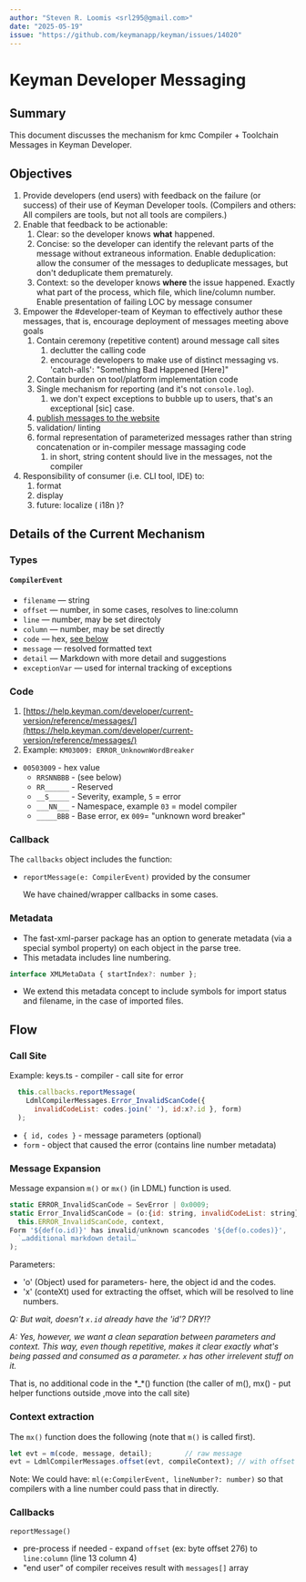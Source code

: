 ```yaml
---
author: "Steven R. Loomis <srl295@gmail.com>"
date: "2025-05-19"
issue: "https://github.com/keymanapp/keyman/issues/14020"
---
```


# Keyman Developer Messaging

## Summary

This document discusses the mechanism for kmc Compiler \+ Toolchain Messages in Keyman Developer.

## Objectives

1. Provide developers (end users) with feedback on the failure (or success) of their use of Keyman Developer tools. (Compilers and others: All compilers are tools, but not all tools are compilers.)
2. Enable that feedback to be actionable:
   1. Clear: so the developer knows **what** happened.
   2. Concise: so the developer can identify the relevant parts of the message without extraneous information. Enable deduplication: allow the consumer of the messages to deduplicate messages, but don't deduplicate them prematurely.
   3. Context: so the developer knows **where** the issue happened. Exactly what part of the process, which file, which line/column number.
      Enable presentation of failing LOC by message consumer
3. Empower the \#developer-team of Keyman to effectively author these messages, that is, encourage deployment of messages meeting above goals
   1. Contain ceremony (repetitive content) around message call sites
      1. declutter the calling code
      2. encourage developers to make use of distinct messaging vs. 'catch-alls': "Something Bad Happened \[Here\]"
   2. Contain burden on tool/platform implementation code
   3. Single mechanism for reporting (and it's not `console.log`).
      1. we don't expect exceptions to bubble up to users, that's an exceptional \[sic\] case.
   4. [publish messages to the website](https://help.keyman.com/developer/current-version/reference/messages/)
   5. validation/ linting
   6. formal representation of parameterized messages rather than string concatenation or in-compiler message massaging code
      1. in short, string content should live in the messages, not the compiler
4. Responsibility of consumer (i.e. CLI tool, IDE) to:
   1. format
   2. display
   3. future: localize ( i18n )?

## Details of the Current Mechanism

### Types

#### `CompilerEvent`

* `filename` — string
* `offset` — number, in some cases, resolves to line:column
* `line` — number, may be set directoly
* `column` — number, may be set directly
* `code` — hex, [see below](#code)
* `message` — resolved formatted text
* `detail` — Markdown with more detail and suggestions
* `exceptionVar` — used for internal tracking of exceptions

### Code

1. [https://help.keyman.com/developer/current-version/reference/messages/](https://help.keyman.com/developer/current-version/reference/messages/)
2. Example: `KM03009: ERROR_UnknownWordBreaker`

* `00503009` - hex value
  * `RRSNNBBB` \- (see below)
  * `RR______` \- Reserved
  * `__S_____` \- Severity, example, `5` = error
  * `___NN___` \- Namespace, example  `03` = model compiler
  * `_____BBB` \- Base error, ex `009`=  "unknown word breaker"

### Callback

The `callbacks` object includes the function:

* `reportMessage(e: CompilerEvent)` provided by the consumer

  We have chained/wrapper callbacks in some cases.

### Metadata

* The fast-xml-parser package has an option to generate metadata (via a special symbol property) on each object in the parse tree.
* This metadata includes line numbering.

```js
interface XMLMetaData { startIndex?: number };
```

* We extend this metadata concept to include symbols for import status and filename, in the case of imported files.

## Flow

### Call Site

Example: keys.ts  \- compiler \- call site for error

```js
  this.callbacks.reportMessage(
    LdmlCompilerMessages.Error_InvalidScanCode({
      invalidCodeList: codes.join(' '), id:x?.id }, form)
  );
```

  * `{ id, codes }` \- message parameters (optional)
  * `form` \- object that caused the error (contains line number metadata)

### Message Expansion

 Message expansion `m()` or `mx()` (in LDML) function is used.

```js
static ERROR_InvalidScanCode = SevError | 0x0009;
static Error_InvalidScanCode = (o:{id: string, invalidCodeList: string}, compileContext:ObjectWithCompileContext) => mx(
  this.ERROR_InvalidScanCode, context,
Form '${def(o.id)}' has invalid/unknown scancodes '${def(o.codes)}',
  `…additional markdown detail…`
);
```

Parameters:

* 'o' (Object) used for parameters- here, the object id and the codes.
* 'x' (conteXt) used for extracting the offset, which will be resolved to line numbers.

_Q: But wait, doesn't `x.id` already have the 'id'? DRY!?_

_A: Yes, however, we want a clean separation between parameters and context. This way, even though repetitive, makes it clear exactly what's being passed and consumed as a parameter.  `x` has other irrelevent stuff on it._

That is, no additional code in the \*_*() function (the caller of m(), mx() \- put helper functions outside ,move into the call site)

### Context extraction

The `mx()` function does the following (note that `m()` is called first).

```js
let evt = m(code, message, detail);        // raw message
evt = LdmlCompilerMessages.offset(evt, compileContext); // with offset
```

Note: We could have:    `ml(e:CompilerEvent, lineNumber?: number)` so that  compilers with a line number could pass that in directly.

### Callbacks


`reportMessage()`

* pre-process if needed \- expand `offset`  (ex: byte offset 276\) to `line:column`  (line 13 column 4\)
* "end user" of compiler receives result with `messages[]` array
